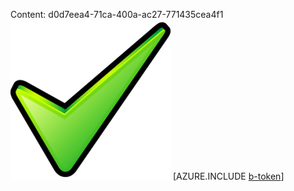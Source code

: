 Content: d0d7eea4-71ca-400a-ac27-771435cea4f1![image](cd35b9c2-b176-4176-92c1-f914d282547d.png)
[AZURE.INCLUDE [b-token](6a3f613e-e0f5-4260-ac39-a80e75e87339.md)]
